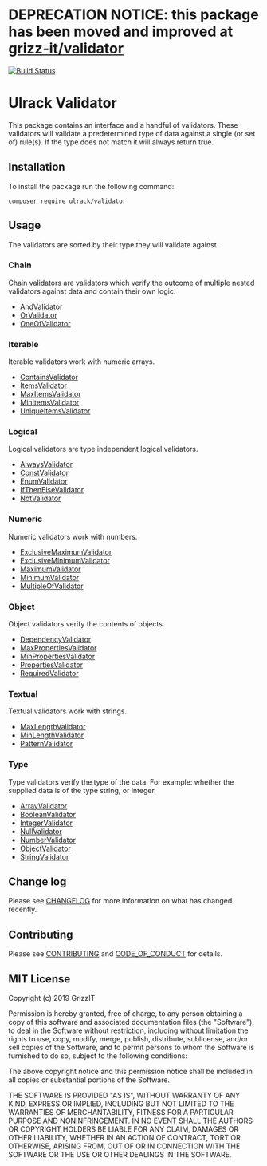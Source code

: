 # DEPRECATION NOTICE: this package has been moved and improved at [grizz-it/validator](https://github.com/grizz-it/validator)

[![Build Status](https://travis-ci.com/ulrack/validator.svg?branch=master)](https://travis-ci.com/ulrack/validator)

# Ulrack Validator

This package contains an interface and a handful of validators. These validators
will validate a predetermined type of data against a single (or set of) rule(s).
If the type does not match it will always return true.

## Installation

To install the package run the following command:

```
composer require ulrack/validator
```

## Usage

The validators are sorted by their type they will validate against.

### Chain

Chain validators are validators which verify the outcome of multiple nested
validators against data and contain their own logic.

- [AndValidator](src/Component/Chain/AndValidator.php)
- [OrValidator](src/Component/Chain/OrValidator.php)
- [OneOfValidator](src/Component/Chain/OneOfValidator.php)

### Iterable

Iterable validators work with numeric arrays.

- [ContainsValidator](src/Component/Iterable/ContainsValidator.php)
- [ItemsValidator](src/Component/Iterable/ItemsValidator.php)
- [MaxItemsValidator](src/Component/Iterable/MaxItemsValidator.php)
- [MinItemsValidator](src/Component/Iterable/MinItemsValidator.php)
- [UniqueItemsValidator](src/Component/Iterable/UniqueItemsValidator.php)

### Logical

Logical validators are type independent logical validators.

- [AlwaysValidator](src/Component/Logical/AlwaysValidator.php)
- [ConstValidator](src/Component/Logical/ConstValidator.php)
- [EnumValidator](src/Component/Logical/EnumValidator.php)
- [IfThenElseValidator](src/Component/Logical/IfThenElseValidator.php)
- [NotValidator](src/Component/Logical/NotValidator.php)

### Numeric

Numeric validators work with numbers.

- [ExclusiveMaximumValidator](src/Component/Numeric/ExclusiveMaximumValidator.php)
- [ExclusiveMinimumValidator](src/Component/Numeric/ExclusiveMinimumValidator.php)
- [MaximumValidator](src/Component/Numeric/MaximumValidator.php)
- [MinimumValidator](src/Component/Numeric/MinimumValidator.php)
- [MultipleOfValidator](src/Component/Numeric/MultipleOfValidator.php)

### Object

Object validators verify the contents of objects.

- [DependencyValidator](src/Component/Object/DependencyValidator.php)
- [MaxPropertiesValidator](src/Component/Object/MaxPropertiesValidator.php)
- [MinPropertiesValidator](src/Component/Object/MinPropertiesValidator.php)
- [PropertiesValidator](src/Component/Object/PropertiesValidator.php)
- [RequiredValidator](src/Component/Object/RequiredValidator.php)

### Textual

Textual validators work with strings.

- [MaxLengthValidator](src/Component/Textual/MaxLengthValidator.php)
- [MinLengthValidator](src/Component/Textual/MinLengthValidator.php)
- [PatternValidator](src/Component/Textual/PatternValidator.php)

### Type

Type validators verify the type of the data. For example: whether the supplied
data is of the type string, or integer.

- [ArrayValidator](src/Component/Type/ArrayValidator.php)
- [BooleanValidator](src/Component/Type/BooleanValidator.php)
- [IntegerValidator](src/Component/Type/IntegerValidator.php)
- [NullValidator](src/Component/Type/NullValidator.php)
- [NumberValidator](src/Component/Type/NumberValidator.php)
- [ObjectValidator](src/Component/Type/ObjectValidator.php)
- [StringValidator](src/Component/Type/StringValidator.php)

## Change log

Please see [CHANGELOG](CHANGELOG.md) for more information on what has changed recently.

## Contributing

Please see [CONTRIBUTING](CONTRIBUTING.md) and [CODE_OF_CONDUCT](CODE_OF_CONDUCT.md) for details.

## MIT License

Copyright (c) 2019 GrizzIT

Permission is hereby granted, free of charge, to any person obtaining a copy
of this software and associated documentation files (the "Software"), to deal
in the Software without restriction, including without limitation the rights
to use, copy, modify, merge, publish, distribute, sublicense, and/or sell
copies of the Software, and to permit persons to whom the Software is
furnished to do so, subject to the following conditions:

The above copyright notice and this permission notice shall be included in all
copies or substantial portions of the Software.

THE SOFTWARE IS PROVIDED "AS IS", WITHOUT WARRANTY OF ANY KIND, EXPRESS OR
IMPLIED, INCLUDING BUT NOT LIMITED TO THE WARRANTIES OF MERCHANTABILITY,
FITNESS FOR A PARTICULAR PURPOSE AND NONINFRINGEMENT. IN NO EVENT SHALL THE
AUTHORS OR COPYRIGHT HOLDERS BE LIABLE FOR ANY CLAIM, DAMAGES OR OTHER
LIABILITY, WHETHER IN AN ACTION OF CONTRACT, TORT OR OTHERWISE, ARISING FROM,
OUT OF OR IN CONNECTION WITH THE SOFTWARE OR THE USE OR OTHER DEALINGS IN THE
SOFTWARE.
